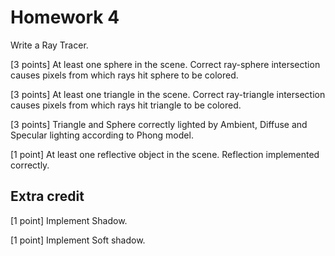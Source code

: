# Homework 4

Write a Ray Tracer.

[3 points] At least one sphere in the scene. Correct ray-sphere intersection causes pixels from which rays hit sphere to be colored.

[3 points] At least one triangle in the scene. Correct ray-triangle intersection causes pixels from which rays hit triangle to be colored.

[3 points] Triangle and Sphere correctly lighted by Ambient, Diffuse and Specular lighting according to Phong model.

[1 point] At least one reflective object in the scene. Reflection implemented correctly.

## Extra credit

[1 point] Implement Shadow.

[1 point] Implement Soft shadow.
